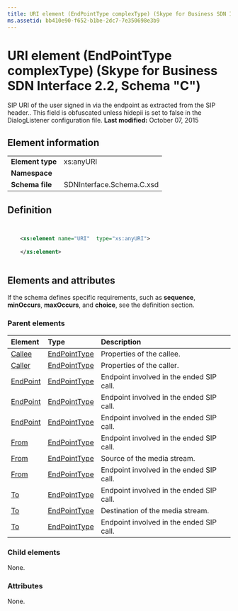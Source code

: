 ```yaml
---
title: URI element (EndPointType complexType) (Skype for Business SDN Interface 2.2, Schema "C")
ms.assetid: bb410e90-f652-b1be-2dc7-7e350698e3b9
---
```



# URI element (EndPointType complexType) (Skype for Business SDN Interface 2.2, Schema "C")
SIP URI of the user signed in via the endpoint as extracted from the SIP header.. This field is obfuscated unless hidepii is set to false in the DialogListener configuration file. 
 **Last modified:** October 07, 2015
  
    
    


## Element information


|||
|:-----|:-----|
|**Element type**|xs:anyURI |
|**Namespace**||
|**Schema file**|SDNInterface.Schema.C.xsd |
   

## Definition


```XML


    <xs:element name="URI"  type="xs:anyURI">
    
    </xs:element>
  
```


## Elements and attributes

If the schema defines specific requirements, such as **sequence**, **minOccurs**, **maxOccurs**, and **choice**, see the definition section. 
  
    
    

### Parent elements



|**Element**|**Type**|**Description**|
|:-----|:-----|:-----|
| [Callee](callee-element.md)| [EndPointType](endpointtype-complextype.md)|Properties of the callee. |
| [Caller](caller-element.md)| [EndPointType](endpointtype-complextype.md)|Properties of the caller. |
| [EndPoint](endpoint-element-errortype-complextype.md)| [EndPointType](endpointtype-complextype.md)|Endpoint involved in the ended SIP call. |
| [EndPoint](endpoint-element-endedtype-complextype.md)| [EndPointType](endpointtype-complextype.md)|Endpoint involved in the ended SIP call. |
| [EndPoint](endpoint-element-byetype-complextype.md)| [EndPointType](endpointtype-complextype.md)|Endpoint involved in the ended SIP call. |
| [From](from-element-endedtype-complextype.md)| [EndPointType](endpointtype-complextype.md)|Endpoint involved in the ended SIP call. |
| [From](from-element-startorupdatetype-complextype.md)| [EndPointType](endpointtype-complextype.md)|Source of the media stream. |
| [From](from-element-errortype-complextype.md)| [EndPointType](endpointtype-complextype.md)|Endpoint involved in the ended SIP call. |
| [To](to-element-endedtype-complextype.md)| [EndPointType](endpointtype-complextype.md)|Endpoint involved in the ended SIP call. |
| [To](to-element-startorupdatetype-complextype.md)| [EndPointType](endpointtype-complextype.md)|Destination of the media stream. |
| [To](to-element-errortype-complextype.md)| [EndPointType](endpointtype-complextype.md)|Endpoint involved in the ended SIP call. |
   

### Child elements

None. 
  
    
    

### Attributes

None. 
  
    
    

